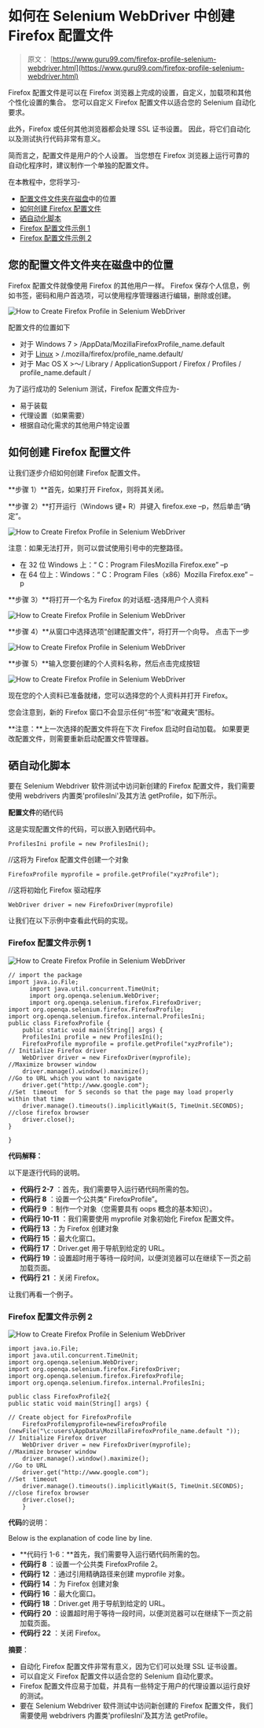 # 如何在 Selenium WebDriver 中创建 Firefox 配置文件

> 原文： [https://www.guru99.com/firefox-profile-selenium-webdriver.html](https://www.guru99.com/firefox-profile-selenium-webdriver.html)

Firefox 配置文件是可以在 Firefox 浏览器上完成的设置，自定义，加载项和其他个性化设置的集合。 您可以自定义 Firefox 配置文件以适合您的 Selenium 自动化要求。

此外，Firefox 或任何其他浏览器都会处理 SSL 证书设置。 因此，将它们自动化以及测试执行代码非常有意义。

简而言之，配置文件是用户的个人设置。 当您想在 Firefox 浏览器上运行可靠的自动化程序时，建议制作一个单独的配置文件。

在本教程中，您将学习-

*   [配置文件文件夹在磁盘](#1)中的位置
*   [如何创建 Firefox 配置文件](#2)
*   [硒自动化脚本](#3)
*   [Firefox 配置文件示例 1](#4)
*   [Firefox 配置文件示例 2](#5)

## 您的配置文件文件夹在磁盘中的位置

Firefox 配置文件就像使用 Firefox 的其他用户一样。 Firefox 保存个人信息，例如书签，密码和用户首选项，可以使用程序管理器进行编辑，删除或创建。

![How to Create Firefox Profile in Selenium WebDriver](img/e7c85762fe79487cbd6eee599ddc591a.png "Firefox Profile - Selenium WebDriver")

配置文件的位置如下

*   对于 Windows 7 > /AppData/MozillaFirefoxProfile_name.default
*   对于 [Linux](/unix-linux-tutorial.html) > /.mozilla/firefox/profile_name.default/
*   对于 Mac OS X >〜/ Library / ApplicationSupport / Firefox / Profiles / profile_name.default /

为了运行成功的 Selenium 测试，Firefox 配置文件应为-

*   易于装载
*   代理设置（如果需要）
*   根据自动化需求的其他用户特定设置

## 如何创建 Firefox 配置文件

让我们逐步介绍如何创建 Firefox 配置文件。

**步骤 1）**首先，如果打开 Firefox，则将其关闭。

**步骤 2）**打开运行（Windows 键+ R）并键入 firefox.exe –p，然后单击“确定”。

![How to Create Firefox Profile in Selenium WebDriver](img/9fc1a70ead6549970fbbd4f21e864848.png "Firefox Profile - Selenium WebDriver")

注意：如果无法打开，则可以尝试使用引号中的完整路径。

*   在 32 位 Windows 上：“ C：Program FilesMozilla Firefox.exe” –p
*   在 64 位上：Windows：“ C：Program Files（x86）Mozilla Firefox.exe” –p

**步骤 3）**将打开一个名为 Firefox 的对话框-选择用户个人资料

![How to Create Firefox Profile in Selenium WebDriver](img/adadfc8015b419b47eb98b11aaea5e36.png "Firefox Profile - Selenium WebDriver")

**步骤 4）**从窗口中选择选项“创建配置文件”，将打开一个向导。 点击下一步

![How to Create Firefox Profile in Selenium WebDriver](img/1aaacdcf8448c4b52305745aaf7553e1.png "Firefox Profile - Selenium WebDriver")

**步骤 5）**输入您要创建的个人资料名称，然后点击完成按钮

![How to Create Firefox Profile in Selenium WebDriver](img/1e76b77a9fb81566d48ef115b35a4f05.png "Firefox Profile - Selenium WebDriver")

现在您的个人资料已准备就绪，您可以选择您的个人资料并打开 Firefox。

您会注意到，新的 Firefox 窗口不会显示任何“书签”和“收藏夹”图标。

**注意：**上一次选择的配置文件将在下次 Firefox 启动时自动加载。 如果要更改配置文件，则需要重新启动配置文件管理器。

## 硒自动化脚本

要在 Selenium Webdriver 软件测试中访问新创建的 Firefox 配置文件，我们需要使用 webdrivers 内置类'profilesIni'及其方法 getProfile，如下所示。

**配置文件**的硒代码

这是实现配置文件的代码，可以嵌入到硒代码中。

```
ProfilesIni profile = new ProfilesIni();
```

//这将为 Firefox 配置文件创建一个对象

```
FirefoxProfile myprofile = profile.getProfile("xyzProfile");
```

//这将初始化 Firefox 驱动程序

```
WebDriver driver = new FirefoxDriver(myprofile)
```

让我们在以下示例中查看此代码的实现。

### Firefox 配置文件示例 1

![How to Create Firefox Profile in Selenium WebDriver](img/a3908cc78ec45103538b214fb9667194.png "Firefox Profile - Selenium WebDriver")

```
// import the package
import java.io.File;
      import java.util.concurrent.TimeUnit;
      import org.openqa.selenium.WebDriver;
      import org.openqa.selenium.firefox.FirefoxDriver;
import org.openqa.selenium.firefox.FirefoxProfile;
import org.openqa.selenium.firefox.internal.ProfilesIni;
public class FirefoxProfile {
 	public static void main(String[] args) {
	ProfilesIni profile = new ProfilesIni();
	FirefoxProfile myprofile = profile.getProfile("xyzProfile");
// Initialize Firefox driver
	WebDriver driver = new FirefoxDriver(myprofile);
//Maximize browser window
	driver.manage().window().maximize();
//Go to URL which you want to navigate
	driver.get("http://www.google.com");
//Set  timeout  for 5 seconds so that the page may load properly within that time
	driver.manage().timeouts().implicitlyWait(5, TimeUnit.SECONDS);
//close firefox browser
	driver.close();
}

}

```

**代码解释：**

以下是逐行代码的说明。

*   **代码行 2-7** ：首先，我们需要导入运行硒代码所需的包。
*   **代码行 8** ：设置一个公共类“ FirefoxProfile”。
*   **代码行 9** ：制作一个对象（您需要具有 oops 概念的基本知识）。
*   **代码行 10-11** ：我们需要使用 myprofile 对象初始化 Firefox 配置文件。
*   **代码行 13** ：为 Firefox 创建对象
*   **代码行 15** ：最大化窗口。
*   **代码行 17** ：Driver.get 用于导航到给定的 URL。
*   **代码行 19** ：设置超时用于等待一段时间，以便浏览器可以在继续下一页之前加载页面。
*   **代码行 21** ：关闭 Firefox。

让我们再看一个例子。

### Firefox 配置文件示例 2

![How to Create Firefox Profile in Selenium WebDriver](img/71a27b31b3992a24c63518fd9a0a7740.png "Firefox Profile - Selenium WebDriver")

```
import java.io.File;
import java.util.concurrent.TimeUnit;
import org.openqa.selenium.WebDriver;
import org.openqa.selenium.firefox.FirefoxDriver;
import org.openqa.selenium.firefox.FirefoxProfile;
import org.openqa.selenium.firefox.internal.ProfilesIni;

public class FirefoxProfile2{
public static void main(String[] args) {

// Create object for FirefoxProfile
	FirefoxProfilemyprofile=newFirefoxProfile (newFile("\c:users\AppData\MozillaFirefoxProfile_name.default "));  
// Initialize Firefox driver    
	WebDriver driver = new FirefoxDriver(myprofile);
//Maximize browser window       
	driver.manage().window().maximize();
//Go to URL      
	driver.get("http://www.google.com");
//Set  timeout      
	driver.manage().timeouts().implicitlyWait(5, TimeUnit.SECONDS);
//close firefox browser  
	driver.close();
    }

```

**代码**的说明：

Below is the explanation of code line by line.

*   **代码行 1-6：**首先，我们需要导入运行硒代码所需的包。
*   **代码行 8** ：设置一个公共类 FirefoxProfile 2。
*   **代码行 12** ：通过引用精确路径来创建 myprofile 对象。
*   **代码行 14** ：为 Firefox 创建对象
*   **代码行 16** ：最大化窗口。
*   **代码行 18** ：Driver.get 用于导航到给定的 URL。
*   **代码行 20** ：设置超时用于等待一段时间，以便浏览器可以在继续下一页之前加载页面。
*   **代码行 22** ：关闭 Firefox。

**摘要**：

*   自动化 Firefox 配置文件非常有意义，因为它们可以处理 SSL 证书设置。
*   可以自定义 Firefox 配置文件以适合您的 Selenium 自动化要求。
*   Firefox 配置文件应易于加载，并具有一些特定于用户的代理设置以运行良好的测试。
*   要在 Selenium Webdriver 软件测试中访问新创建的 Firefox 配置文件，我们需要使用 webdrivers 内置类'profilesIni'及其方法 getProfile。